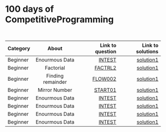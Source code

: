 # 100 days of CompetitiveProgramming
 
 <br>

| Category    | About       | Link to question  | Link to solutions |
| :---        |    :----:   |          ---:     |          ---: |
| Beginner      | Enourmous Data       | [INTEST](https://www.codechef.com/problems/INTEST)      | [solution1](Biginner/enourmousData.py)   |
| Beginner      | Factorial     | [FACTRL2](https://www.codechef.com/problems/FCTRL2)      | [solution1](Biginner/factorial.py)   |
| Beginner      | Finding remainder      | [FLOW002](https://www.codechef.com/problems/FLOW002)      | [solution1](Biginner/findRem.py)   |
| Beginner      | Mirror Number       | [START01](https://www.codechef.com/problems/START01)      | [solution1](Biginner/mirrorNumber.py)   |
| Beginner      | Enourmous Data       | [INTEST](https://www.codechef.com/problems/INTEST)      | [solution1](Biginner/enourmousData.py)   |
| Beginner      | Enourmous Data       | [INTEST](https://www.codechef.com/problems/INTEST)      | [solution1](Biginner/enourmousData.py)   |
| Beginner      | Enourmous Data       | [INTEST](https://www.codechef.com/problems/INTEST)      | [solution1](Biginner/enourmousData.py)   |
| Beginner      | Enourmous Data       | [INTEST](https://www.codechef.com/problems/INTEST)      | [solution1](Biginner/enourmousData.py)   |

